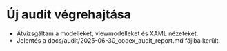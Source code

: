 # Új audit végrehajtása
- Átvizsgáltam a modelleket, viewmodelleket és XAML nézeteket.
- Jelentés a docs/audit/2025-06-30_codex_audit_report.md fájlba került.

